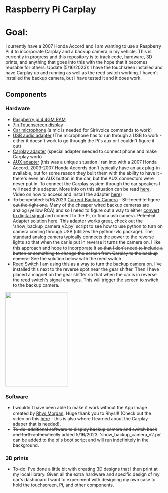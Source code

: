 # Raspberry Pi Carplay

# Goal:
I currently have a 2007 Honda Accord and I am wanting to use a Raspberry Pi 4 to incorporate Carplay and a backup camera in my vehicle. 
This is currently in progress and this repository is to track code, hardware, 3D  prints, and anything that goes into this
with the hope that it becomes reusable for others.
Update (5/16/2023): I have the touchsreen installed and have Carplay up and running as well as the reed switch working. I haven't installed the backup camera, but I have tested it and it does work.

## Components
### Hardware
* [Raspberry pi 4 4GM RAM](https://www.raspberrypi.com/products/raspberry-pi-4-model-b/?variant=raspberry-pi-4-model-b-4gb)
* [7in Touchscreen display](https://www.raspberrypi.com/products/raspberry-pi-touch-display/)
* [Car microphone](https://www.amazon.com/dp/B0B84M452Z?psc=1&ref=ppx_yo2ov_dt_b_product_details) (a mic is needed for Siri/voice commands to work)
* [USB audio adapter](https://www.walmart.com/ip/Plugable-USB-Audio-Adapter-with-3-5mm-Speaker-Headphone-and-Microphone-Jack-Add-an-External-Stereo-Sound-Card-to-Any-PC/49301606)
(The microphone has to run through a USB to work - either it doesn't work to go through the Pi's aux or I couldn't figure it out)
* [Carplay adapter](https://www.amazon.com/dp/B088T9CZNK?psc=1&ref=ppx_yo2ov_dt_b_product_details) (special adapter needed to connect phone and make Carplay work)
* [AUX adapter](https://www.amazon.com/dp/B01EUZ948Y?psc=1&ref=ppx_yo2ov_dt_b_product_details) (this was a unique situation I ran into with a 2007 Honda Accord.
2003-2007 Honda Accords don't typically have an aux plug-in available, but for some reason they built them with the ability to have it - there's even
an AUX button in the car, but the AUX connectors were never put in. To connect the Carplay system through the car speakers I will need this adapter.
More info on this situation can be read [here](https://vehiclefreak.com/where-is-the-aux-port-in-a-2007-honda-accord/#:~:text=So%20in%20short%2C%20no%20the,the%20rear%20of%20the%20stereo.). 
Video on how to access and install the adapter [here](https://www.youtube.com/watch?v=0YeY0smqU9Q))
* ~~To be updated:~~ 5/16/2023 [Current Backup Camera](https://www.walmart.com/ip/Dual-Electronics-XCAM200-Waterproof-Full-Color-Backup-Camera-with-Wide-Viewing-Angle-Lens-and-Back-up-Parking-Guides/280067357?athbdg=L1200) - ~~Still need to figure out the right one.~~ Many of the cheaper wired backup cameras are analog (yellow RCA) and so I need to figure out a way to either [convert to digital signal](https://raspberrypi.stackexchange.com/questions/88113/rca-ntsc-camera-input-is-becoming-an-absolute-nightmare) and connect to the Pi, or find a usb camera. ~~Potential~~ Adapter solution [here](https://www.amazon.com/easyday-DC60-Capture-Software-Compatible/dp/B0126O0RDC/ref=sr_1_3?keywords=easycap+dc60&qid=1662994455&sr=8-3). This adapter works great, check out the 'show_backup_camera_v2.py' script to see how to use python to turn on camera coming through USB (utilizes the python-vlc package).
The standard analog camera typically connects the power to the reverse lights so that when the car is put in reverse it turns the camera on. 
I like this approach and hope to incorporate it ~~so that I don't need to include a button or something to change the screen from Carplay to the backup camera.~~ See the solution below with the reed switch
* [Reed Switch](https://arduinomodules.info/ky-021-mini-magnetic-reed-switch-module/) I am using this as a way to turn the backup camera on. I've installed this next to the reverse spot near the gear shifter. Then I have placed a magnet on the gear shifter so that when the car is in reverse the reed switch's signal changes. This will trigger the screen to switch to the backup camera. 
<img src="https://github.com/seth602/rpi_carplay/assets/107073994/bca9979b-b011-46c9-b79a-8d7970f0b864" width="200" height="300" />


### Software
* I wouldn't have been able to make it work without the App Image created by [Rhys Morgan](https://github.com/rhysmorgan134/react-carplay). 
Huge thank you to Rhys!!!
(Check out the video on this [here](https://www.youtube.com/watch?v=mBeYd7RNw1w) - this is also where I learned about the Carplay adaper that is needed).
* ~~To-do: additional software to display backup camera and switch back and forth automatically~~ added 5/16/2023. 'show_backup_camera_v2.py' can be added to the pi's boot script and will run indefinitely in the background.

### 3D prints
* To-do: I've done a little bit with creating 3D designs that I then print at my local library. Given all the extra hardware and specific design of my car's dashboard
I want to experiment with designing my own case to hold the touchscreen, Pi, and other components.



